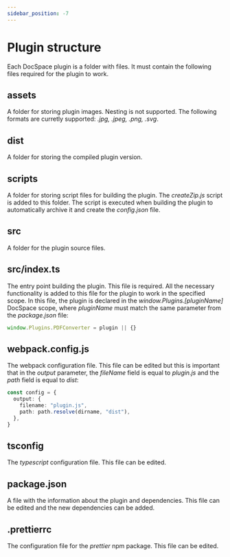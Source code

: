 ```yaml
---
sidebar_position: -7
---
```


# Plugin structure

Each DocSpace plugin is a folder with files. It must contain the following files required for the plugin to work.

## assets

A folder for storing plugin images. Nesting is not supported. The following formats are curretly supported: *.jpg, .jpeg, .png, .svg*.

## dist

A folder for storing the compiled plugin version.

## scripts

A folder for storing script files for building the plugin. The *createZip.js* script is added to this folder. The script is executed when building the plugin to automatically archive it and create the *config.json* file.

## src

A folder for the plugin source files.

## src/index.ts

The entry point building the plugin. This file is required. All the necessary functionality is added to this file for the plugin to work in the specified scope. In this file, the plugin is declared in the *window\.Plugins.\[pluginName]* DocSpace scope, where *pluginName* must match the same parameter from the *package.json* file:

  ``` ts
  window.Plugins.PDFConverter = plugin || {}
  ```

## webpack.config.js

The webpack configuration file. This file can be edited but this is important that in the *output* parameter, the *fileName* field is equal to *plugin.js* and the *path* field is equal to *dist*:

  ``` ts
  const config = {
    output: {
      filename: "plugin.js",
      path: path.resolve(dirname, "dist"),
    },
  }
  
  ```

## tsconfig

The *typescript* configuration file. This file can be edited.

## package.json

A file with the information about the plugin and dependencies. This file can be edited and the new dependencies can be added.

## .prettierrc

The configuration file for the *prettier* npm package. This file can be edited.
